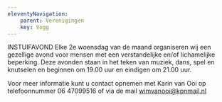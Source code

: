 ```yaml
---
eleventyNavigation:
    parent: Verenigingen
    key: Vogg
---
```


INSTUIFAVOND
Elke 2e woensdag van de maand organiseren wij een gezellige avond voor mensen met een verstandelijke en/of lichamelijke beperking.
Deze avonden staan in het teken van muziek, dans, spel en knutselen en beginnen om 19.00 uur en eindigen om 21.00 uur.

Voor meer informatie kunt u contact opnemen met Karin van Ooi op telefoonnummer 06 47099516 of via de mail wimvanooi@kpnmail.nl
